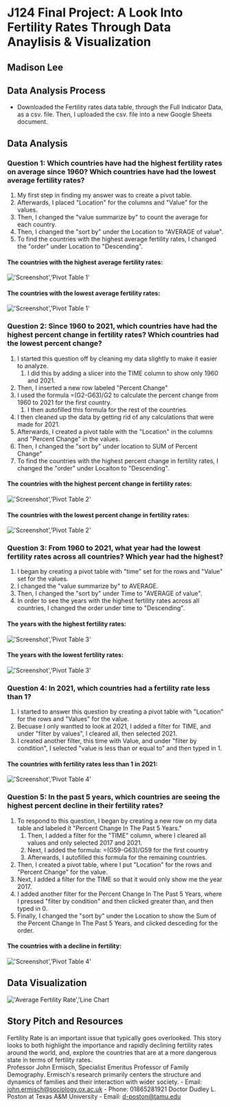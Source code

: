 # J124 Final Project: A Look Into Fertility Rates Through Data Anaylisis & Visualization 
## Madison Lee
## Data Analysis Process
- Downloaded the Fertility rates data table, through the Full Indicator Data, as a csv. file. Then, I uploaded the csv. file into a new Google Sheets document. 
## Data Analysis 
### **Question 1: Which countries have had the highest fertility rates on average since 1960? Which countries have had the lowest average fertility rates?**
1. My first step in finding my answer was to create a pivot table.
2. Afterwards, I placed "Location" for the columns and "Value" for the values.
3. Then, I changed the "value summarize by" to count the average for each country.
4. Then, I changed the "sort by" under the Location to "AVERAGE of value". 
5. To find the countries with the highest average fertility rates, I changed the "order" under Location to "Descending".
#### The countries with the highest average fertility rates:
!['Screenshot','Pivot Table 1'](/1.1.png)   
#### The countries with the lowest average fertility rates:
!['Screenshot','Pivot Table 1'](/1.2.png)  
### **Question 2: Since 1960 to 2021, which countries have had the highest percent change in fertility rates? Which countries had the lowest percent change?**
1. I started this question off by cleaning my data slightly to make it easier to analyze.
    1. I did this by adding a slicer into the TIME column to show only 1960 and 2021.
2. Then, I inserted a new row labeled "Percent Change"
3. I used the formula =(G2-G63)/G2 to calculate the percent change from 1960 to 2021 for the first country.
    1. I then autofilled this formula for the rest of the countries.
4. I then cleaned up the data by getting rid of any calculations that were made for 2021.
5. Afterwards, I created a pivot table with the "Location" in the columns and "Percent Change" in the values.
6. Then, I changed the "sort by" under location to SUM of Percent Change"
7. To find the countries with the highest percent change in fertility rates, I changed the "order" under Locaiton to "Descending".
#### The countries with the highest percent change in fertility rates:
!['Screenshot','Pivot Table 2'](/2.2.png)   
#### The countries with the lowest percent change in fertility rates:
!['Screenshot','Pivot Table 2'](/2..1.png)  
### **Question 3: From 1960 to 2021, what year had the lowest fertility rates across all countries? Which year had the highest?**
1. I began by creating a pivot table with "time" set for the rows and "Value" set for the values.
2. I changed the "value summarize by" to AVERAGE.
3. Then, I changed the "sort by" under Time to "AVERAGE of value".
4. In order to see the years with the highest fertility rates across all countries, I changed the order under time to "Descending".
#### The years with the highest fertility rates:
!['Screenshot','Pivot Table 3'](/3.2.png)   
#### The years with the lowest fertility rates:
!['Screenshot','Pivot Table 3'](/3.1.png)  
### **Question 4: In 2021, which countries had a fertility rate less than 1?**
1. I started to answer this question by creating a pivot table with "Location" for the rows and "Values" for the value.
2. Becuase I only wantted to look at 2021, I added a filter for TIME, and under "filter by values", I cleared all, then selected 2021.
3. I created another filter, this time with Value, and under "filter by condition", I selected "value is less than or equal to" and then typed in 1.
#### The countries with fertility rates less than 1 in 2021:
!['Screenshot','Pivot Table 4'](/4.1.png) 
### **Question 5: In the past 5 years, which countries are seeing the highest percent decline in their fertility rates?**
1. To respond to this question, I began by creating a new row on my data table and labeled it "Percent Change In The Past 5 Years."
    1. Then, I added a filter for the "TIME" column, where I cleared all values and only selected 2017 and 2021.
    2. Next, I added the formula: =(G59-G63)/G59 for the first country
    3. Afterwards, I autofilled this formula for the remaining countries. 
3. Then, I created a pivot table, where I put "Location" for the rows and "Percent Change" for the value.
4. Next, I added a filter for the TIME so that it would only show me the year 2017. 
5. I added another filter for the Percent Change In The Past 5 Years, where I pressed "filter by condition" and then clicked greater than, and then typed in 0.
6. Finally, I changed the "sort by" under the Location to show the Sum of the Percent Change In The Past 5 Years, and clicked desceding for the order. 
#### The countries with a decline in fertility:
!['Screenshot','Pivot Table 4'](/5.1.png) 
## Data Visualization
!['Average Fertility Rate','Line Chart](/AverageFertilityRate.png) 
## Story Pitch and Resources
Fertility Rate is an important issue that typically goes overlooked. This story looks to both highlight the importance and rapidly declining fertility rates around the world, and, explore the countries that are at a more dangerous state in terms of fertility rates. 
<br> 
Professor John Ermisch, Specialist Emeritus Professor of Family Demography. Ermisch's research primarily centers the structure and dynamics of families and their interaction with wider society.
    - Email: john.ermisch@sociology.ox.ac.uk
    - Phone: 01865281921
Doctor Dudley L. Poston at Texas A&M University
    - Email: d-poston@tamu.edu 
